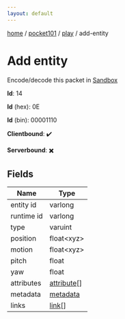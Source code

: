 ```yaml
---
layout: default
---
```


[home](/)  /  [pocket101](/protocol/pocket101)  /  [play](/protocol/pocket101/play)  /  add-entity

# Add entity

Encode/decode this packet in [Sandbox](../../../sandbox/pocket101#Play.AddEntity)

**Id**: 14

**Id** (hex): 0E

**Id** (bin): 00001110

**Clientbound**: ✔️

**Serverbound**: ✖️

## Fields

Name | Type
---|---
entity id | varlong
runtime id | varlong
type | varuint
position | float&lt;xyz&gt;
motion | float&lt;xyz&gt;
pitch | float
yaw | float
attributes | [attribute](/protocol/pocket101/types/attribute)[]
metadata | [metadata](/protocol/pocket101/metadata)
links | [link](/protocol/pocket101/types/link)[]
